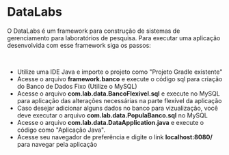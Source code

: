 # DataLabs
<p>O DataLabs é um framework para construção de sistemas de gerenciamento para laboratórios de pesquisa.
Para executar uma aplicação desenvolvida com esse framework siga os passos:</p><br/>

<ul>
	<li>Utilize uma IDE Java e importe o projeto como "Projeto Gradle existente"</li> 
	<li>Acesse o arquivo <strong>framework.banco</strong> e execute o código sql para criação do Banco de Dados Fixo (Utilize o MySQL)</li>
	<li>Acesse o arquivo <strong>com.lab.data.BancoFlexivel.sql</strong> e execute no MySQL para aplicação das alterações necessárias na parte flexível da aplicação</li>
	<li>Caso desejar adicionar alguns dados no banco para vizualização, você deve executar o arquivo <strong>com.lab.data.PopulaBanco.sql</strong> no MySQL</li>
	<li>Acesse o arquivo <strong>com.lab.data.DataApplication.java</strong> e execute o código como "Aplicação Java".</li>
	<li>Acesse seu navegador de preferência e digite o link <strong>localhost:8080/</strong> para navegar pela aplicação </li> 	
</ul>
